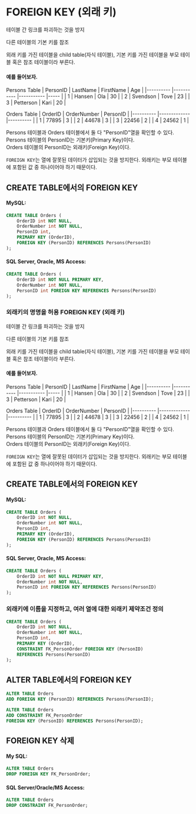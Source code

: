 # FOREIGN KEY (외래 키)

테이블 간 링크를 파괴하는 것을 방지

다른 테이블의 기본 키를 참조

외래 키를 가진 테이블을 child table(자식 테이블), 기본 키를 가진 테이블을 부모 테이블 혹은 참조 테이블이라 부른다.

#### 예를 들어보자.
Persons Table
| PersonID 	| LastName  	| FirstName 	| Age 	|
|----------	|-----------	|-----------	|-----	|
| 1        	| Hansen    	| Ola       	| 30  	|
| 2        	| Svendson  	| Tove      	| 23  	|
| 3        	| Petterson 	| Kari      	| 20  	|

Orders Table
| OrderID 	| OrderNumber 	| PersonID 	|
|---------- |-------------	|----------	|
| 1       	| 77895       	| 3        	|
| 2       	| 44678       	| 3        	|
| 3       	| 22456       	| 2        	|
| 4       	| 24562       	| 1        	|

Persons 테이블과 Orders 테이블에서 둘 다 "PersonID"열을 확인할 수 있다.  
Persons 테이블의 PersonID는 기본키(Primary Key)이다.  
Orders 테이블의 PersonID는 외래키(Foreign Key)이다.

`FOREIGN KEY`는 열에 잘못된 데이터가 삽입되는 것을 방지한다. 외래키는 부모 테이블에 포함된 값 중 하나이어야 하기 때문이다.

## CREATE TABLE에서의 FOREIGN KEY
#### MySQL:
```SQL
CREATE TABLE Orders (
    OrderID int NOT NULL,
    OrderNumber int NOT NULL,
    PersonID int,
    PRIMARY KEY (OrderID),
    FOREIGN KEY (PersonID) REFERENCES Persons(PersonID)
);
```
#### SQL Server, Oracle, MS Access:
```sql
CREATE TABLE Orders (
    OrderID int NOT NULL PRIMARY KEY,
    OrderNumber int NOT NULL,
    PersonID int FOREIGN KEY REFERENCES Persons(PersonID)
);
```
### 외래키의 명명을 허용 FOREIGN KEY (외래 키)

테이블 간 링크를 파괴하는 것을 방지

다른 테이블의 기본 키를 참조

외래 키를 가진 테이블을 child table(자식 테이블), 기본 키를 가진 테이블을 부모 테이블 혹은 참조 테이블이라 부른다.

#### 예를 들어보자.
Persons Table
| PersonID 	| LastName  	| FirstName 	| Age 	|
|----------	|-----------	|-----------	|-----	|
| 1        	| Hansen    	| Ola       	| 30  	|
| 2        	| Svendson  	| Tove      	| 23  	|
| 3        	| Petterson 	| Kari      	| 20  	|

Orders Table
| OrderID 	| OrderNumber 	| PersonID 	|
|---------- |-------------	|----------	|
| 1       	| 77895       	| 3        	|
| 2       	| 44678       	| 3        	|
| 3       	| 22456       	| 2        	|
| 4       	| 24562       	| 1        	|

Persons 테이블과 Orders 테이블에서 둘 다 "PersonID"열을 확인할 수 있다.  
Persons 테이블의 PersonID는 기본키(Primary Key)이다.  
Orders 테이블의 PersonID는 외래키(Foreign Key)이다.

`FOREIGN KEY`는 열에 잘못된 데이터가 삽입되는 것을 방지한다. 외래키는 부모 테이블에 포함된 값 중 하나이어야 하기 때문이다.

## CREATE TABLE에서의 FOREIGN KEY
#### MySQL:
```SQL
CREATE TABLE Orders (
    OrderID int NOT NULL,
    OrderNumber int NOT NULL,
    PersonID int,
    PRIMARY KEY (OrderID),
    FOREIGN KEY (PersonID) REFERENCES Persons(PersonID)
);
```
#### SQL Server, Oracle, MS Access:
```sql
CREATE TABLE Orders (
    OrderID int NOT NULL PRIMARY KEY,
    OrderNumber int NOT NULL,
    PersonID int FOREIGN KEY REFERENCES Persons(PersonID)
);
```
### 외래키에 이름을 지정하고, 여러 열에 대한 외래키 제약조건 정의
```sql
CREATE TABLE Orders (
    OrderID int NOT NULL,
    OrderNumber int NOT NULL,
    PersonID int,
    PRIMARY KEY (OrderID),
    CONSTRAINT FK_PersonOrder FOREIGN KEY (PersonID)
    REFERENCES Persons(PersonID)
);
```

## ALTER TABLE에서의 FOREIGN KEY
```SQL
ALTER TABLE Orders
ADD FOREIGN KEY (PersonID) REFERENCES Persons(PersonID);
```
```sql
ALTER TABLE Orders
ADD CONSTRAINT FK_PersonOrder
FOREIGN KEY (PersonID) REFERENCES Persons(PersonID);
```

## FOREIGN KEY 삭제
#### My SQL:
```SQL
ALTER TABLE Orders
DROP FOREIGN KEY FK_PersonOrder;
```
#### SQL Server/Oracle/MS Access:
```sql
ALTER TABLE Orders
DROP CONSTRAINT FK_PersonOrder;
```
